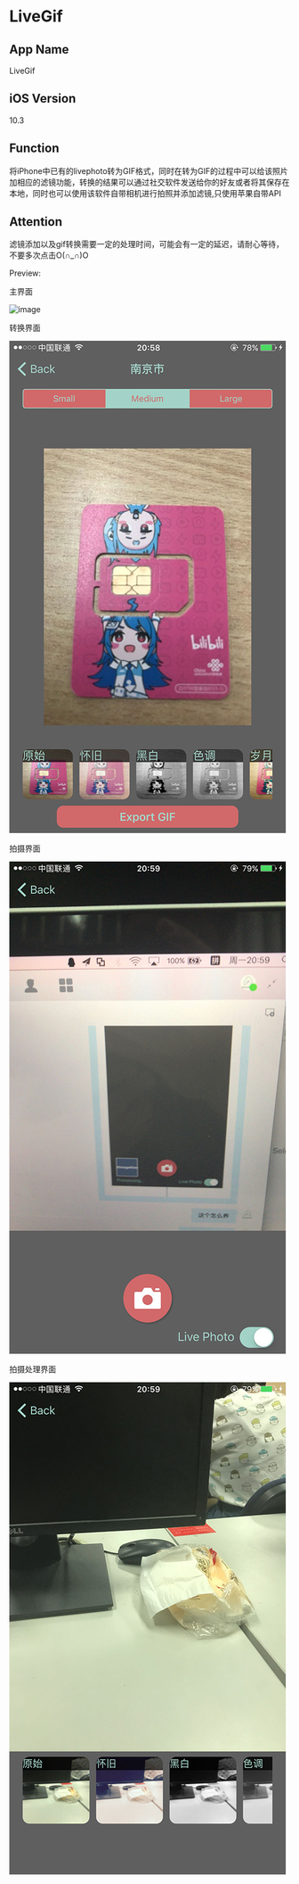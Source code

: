 # LiveGif
App Name
---
LiveGif

iOS Version
---
10.3

Function
---
将iPhone中已有的livephoto转为GIF格式，同时在转为GIF的过程中可以给该照片加相应的滤镜功能，转换的结果可以通过社交软件发送给你的好友或者将其保存在本地，同时也可以使用该软件自带相机进行拍照并添加滤镜,只使用苹果自带API

Attention
---
滤镜添加以及gif转换需要一定的处理时间，可能会有一定的延迟，请耐心等待，不要多次点击O(∩_∩)O

Preview:

主界面

![image](https://github.com/exevvv/LiveGif/blob/master/主.jpg)

转换界面

![image](https://github.com/exevvv/LiveGif/blob/master/转换.jpg)

拍摄界面

![image](https://github.com/exevvv/LiveGif/blob/master/拍摄.jpg)

拍摄处理界面

![image](https://github.com/exevvv/LiveGif/blob/master/处理.jpg)
